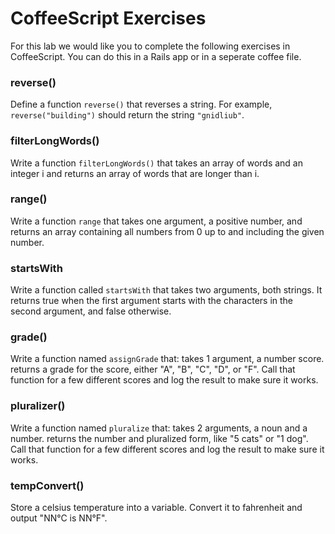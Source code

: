 # CoffeeScript Exercises

For this lab we would like you to complete the following exercises in CoffeeScript. You can do this in a Rails app or in a seperate coffee file.

### reverse()

Define a function `reverse()` that reverses a string. For example, `reverse("building")` should return the string `"gnidliub"`.

### filterLongWords()

Write a function `filterLongWords()` that takes an array of words and an integer i and returns an array of words that are longer than i.

### range()

Write a function `range` that takes one argument, a positive number, and returns an array containing all numbers from 0 up to and including the given number.

### startsWith

Write a function called `startsWith` that takes two arguments, both strings. It returns true when the first argument starts with the characters in the second argument, and false otherwise.

### grade()

Write a function named `assignGrade` that: takes 1 argument, a number score. returns a grade for the score, either "A", "B", "C", "D", or "F". Call that function for a few different scores and log the result to make sure it works.

### pluralizer()

Write a function named `pluralize` that: takes 2 arguments, a noun and a number. returns the number and pluralized form, like "5 cats" or "1 dog". Call that function for a few different scores and log the result to make sure it works.

### tempConvert()

Store a celsius temperature into a variable. Convert it to fahrenheit and output "NN°C is NN°F".
